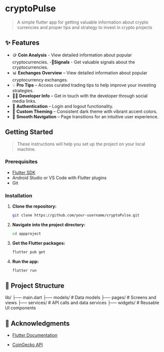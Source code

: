 # cryptoPulse

>A simple flutter app for getting valuable information about crypto currencies and proper tips and strategy to invest in crypto projects

## ✨ Features

- 🪙 **Coin Analysis** - View detailed information about popular cryptocurrencies.
-🚦**Signals**   - Get valuable signals about the cryptocurrencies.
- 📊 **Exchanges Overview** – View detailed information about popular cryptocurrency exchanges.
- 💡 **Pro Tips** – Access curated trading tips to help improve your investing strategies.
- 👨‍💻 **Developer Info** – Get in touch with the developer through social media links.
- 🔐 **Authentication** – Login and logout functionality.
- 🎨 **Custom Theming** – Consistent dark theme with vibrant accent colors.
- 🧭 **Smooth Navigation** – Page transitions for an intuitive user experience.

## Getting Started
>These instructions will help you set up the project on your local machine.

### Prerequisites

- [Flutter SDK](https://flutter.dev/docs/get-started/install)
- Android Studio or VS Code with Flutter plugins
- Git

### Installation

1. **Clone the repository:**

    ```bash
    git clone https://github.com/your-username/cryptoPulse.git
    ```

2. **Navigate into the project directory:**

    ```bash
    cd appproject
    ```

3. **Get the Flutter packages:**

    ```bash
    flutter pub get
    ```

4. **Run the app:**

    ```bash
    flutter run
    ```

## 📂 Project Structure
lib/
├── main.dart
├── models/ # Data models
├── pages/ # Screens and views
├── services/ # API calls and data services
├── widgets/ # Reusable UI components


## 🌟 Acknowledgments
- [Flutter Documentation](https://flutter.dev/docs)

- [CoinGecko API](https://docs.coingecko.com/v3.0.1/reference/introduction)



